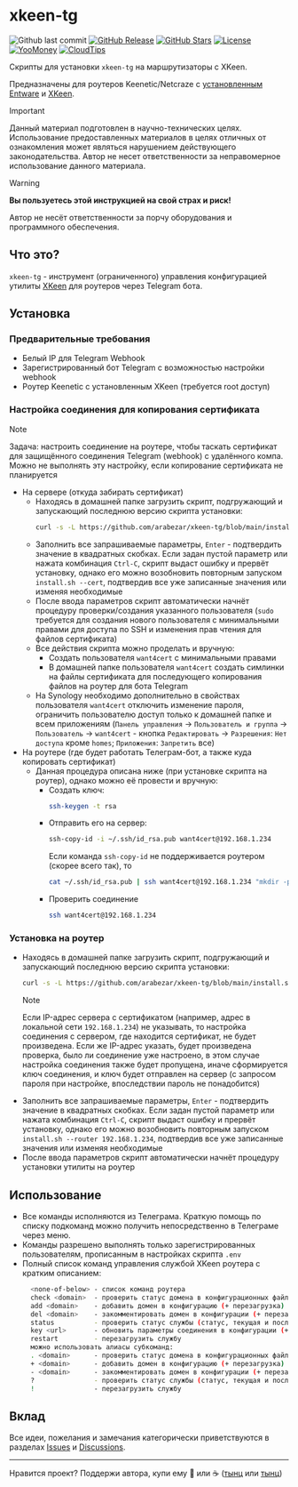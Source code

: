 # xkeen-tg

![Github last commit](https://img.shields.io/github/last-commit/arabezar/xkeen-tg)
[![GitHub Release](https://img.shields.io/github/release/arabezar/xkeen-tg?style=flat&color=green)](https://github.com/arabezar/xkeen-tg/releases)
[![GitHub Stars](https://img.shields.io/github/stars/arabezar/xkeen-tg?style=flat)](https://github.com/arabezar/xkeen-tg/stargazers)
[![License](https://img.shields.io/github/license/arabezar/xkeen-tg?style=flat&color=orange)](LICENSE)
[![YooMoney](https://img.shields.io/badge/donate-YooMoney-8037fd.svg?style=flat)](https://yoomoney.ru/to/410013875426872)
[![CloudTips](https://img.shields.io/badge/donate-CloudTips-598bd7.svg?style=flat)](https://pay.cloudtips.ru/p/6352cb45)

Скрипты для установки `xkeen-tg` на маршрутизаторы с XKeen.

Предназначены для роутеров Keenetic/Netcraze с [установленным](https://help.keenetic.com/hc/ru/articles/360021214160-Установка-системы-пакетов-репозитория-Entware-на-USB-накопитель) [Entware](https://github.com/Entware/Entware) и [XKeen](https://github.com/Skrill0/XKeen).

> [!IMPORTANT]
> Данный материал подготовлен в научно-технических целях.
> Использование предоставленных материалов в целях отличных от ознакомления может являться нарушением действующего законодательства.
> Автор не несет ответственности за неправомерное использование данного материала.

> [!WARNING]
> **Вы пользуетесь этой инструкцией на свой страх и риск!**
> 
> Автор не несёт ответственности за порчу оборудования и программного обеспечения.

## Что это?

`xkeen-tg` - инструмент (ограниченного) управления конфигурацией утилиты [XKeen](https://github.com/Skrill0/XKeen) для роутеров через Telegram бота.

## Установка

### Предварительные требования

- Белый IP для Telegram Webhook
- Зарегистрированный бот Telegram с возможностью настройки webhook
- Роутер Keenetic с установленным XKeen (требуется root доступ)

### Настройка соединения для копирования сертификата

> [!NOTE]
> Задача: настроить соединение на роутере, чтобы таскать сертификат для защищённого соединения Telegram (webhook) с удалённого компа. Можно не выполнять эту настройку, если копирование сертификата не планируется
- На сервере (откуда забирать сертификат)
  - Находясь в домашней папке загрузить скрипт, подгружающий и запускающий последнюю версию скрипта установки:
    ```sh
    curl -s -L https://github.com/arabezar/xkeen-tg/blob/main/install.sh && chmod +x install.sh && install.sh --cert
    ```
  - Заполнить все запрашиваемые параметры, `Enter` - подтвердить значение в квадратных скобках. Если задан пустой параметр или нажата комбинация `Ctrl-C`, скрипт выдаст ошибку и прервёт установку, однако его можно возобновить повторным запуском `install.sh --cert`, подтвердив все уже записанные значения или изменяя необходимые
  - После ввода параметров скрипт автоматически начнёт процедуру проверки/создания указанного пользователя (`sudo` требуется для создания нового пользователя с минимальными правами для доступа по SSH и изменения прав чтения для файлов сертификата)
  - Все действия скрипта можно проделать и вручную:
    - Создать пользователя `want4cert` с минимальными правами
    - В домашней папке пользователя `want4cert` создать симлинки на файлы сертификата для последующего копирования файлов на роутер для бота Telegram
  - На Synology необходимо дополнительно в свойствах пользователя `want4cert` отключить изменение пароля, ограничить пользователю доступ только к домашней папке и всем приложениям (`Панель управления` -> `Пользователь и группа` -> `Пользователь` -> `want4cert` - кнопка `Редактировать` -> `Разрешения`: `Нет доступа` кроме `homes`; `Приложения`: `Запретить` все)
- На роутере (где будет работать Телеграм-бот, а также куда копировать сертификат)
  - Данная процедура описана ниже (при установке скрипта на роутер), однако можно её провести и вручную:
    - Создать ключ:
      ```sh
      ssh-keygen -t rsa
      ```
    - Отправить его на сервер:
      ```sh
      ssh-copy-id -i ~/.ssh/id_rsa.pub want4cert@192.168.1.234
      ```
      Если команда `ssh-copy-id` не поддерживается роутером (скорее всего так), то
      ```sh
      cat ~/.ssh/id_rsa.pub | ssh want4cert@192.168.1.234 "mkdir -p ~/.ssh && cat >> ~/.ssh/authorized_keys"
      ```
    - Проверить соединение
      ```sh
      ssh want4cert@192.168.1.234
      ```

### Установка на роутер

  - Находясь в домашней папке загрузить скрипт, подгружающий и запускающий последнюю версию скрипта установки:
    ```sh
    curl -s -L https://github.com/arabezar/xkeen-tg/blob/main/install.sh && chmod +x install.sh && install.sh --router 192.168.1.234
    ```
    > [!NOTE]
    > Если IP-адрес сервера с сертификатом (например, адрес в локальной сети `192.168.1.234`) не указывать, то настройка соединения с сервером, где находится сертификат, не будет произведена.
    > Если же IP-адрес указать, будет произведена проверка, было ли соединение уже настроено, в этом случае настройка соединения также будет пропущена, иначе сформируется ключ соединения, и ключ будет отправлен на сервер (с запросом пароля при настройке, впоследствии пароль не понадобится)
  - Заполнить все запрашиваемые параметры, `Enter` - подтвердить значение в квадратных скобках. Если задан пустой параметр или нажата комбинация `Ctrl-C`, скрипт выдаст ошибку и прервёт установку, однако его можно возобновить повторным запуском `install.sh --router 192.168.1.234`, подтвердив все уже записанные значения или изменяя необходимые
  - После ввода параметров скрипт автоматически начнёт процедуру установки утилиты на роутер

## Использование

* Все команды исполняются из Телеграма.
  Краткую помощь по списку подкоманд можно получить непосредственно в Телеграме через меню.
* Команды разрешено выполнять только зарегистрированных пользователям, прописанным в настройках скрипта `.env`
* Полный список команд управления службой XKeen роутера с кратким описанием:
  ```sh
    <none-of-below> - список команд роутера
    check <domain>  - проверить статус домена в конфигурационных файлах
    add <domain>    - добавить домен в конфигурацию (+ перезагрузка)
    del <domain>    - закомментировать домен в конфигурации (+ перезагрузка)
    status          - проверить статус службы (статус, текущая и последняя версии xkeen, текущая и последняя версии xray, версии баз данных, внешние IP-адреса роутера)
    key <url>       - обновить параметры соединения в конфигурации (+ перезагрузка), в ответе - заменённый URL с датой к комменте
    restart         - перезагрузить службу
    можно использовать алиасы субкоманд:
    . <domain>      - проверить статус домена в конфигурационных файлах
    + <domain>      - добавить домен в конфигурацию (+ перезагрузка)
    - <domain>      - закомментировать домен в конфигурации (+ перезагрузка)
    ?               - проверить статус службы (статус, текущая и последняя версии xkeen, текущая и последняя версии xray, версии баз данных, внешние IP-адреса роутера)
    !               - перезагрузить службу
  ```

## Вклад

Все идеи, пожелания и замечания категорически приветствуются в разделах [Issues](https://github.com/arabezar/xkeen-tg/issues) и [Discussions](https://github.com/arabezar/xkeen-tg/discussions).

---

Нравится проект? Поддержи автора, купи ему :beers: или :coffee: ([тынц](https://yoomoney.ru/to/410013875426872) или [тынц](https://pay.cloudtips.ru/p/6352cb45))
